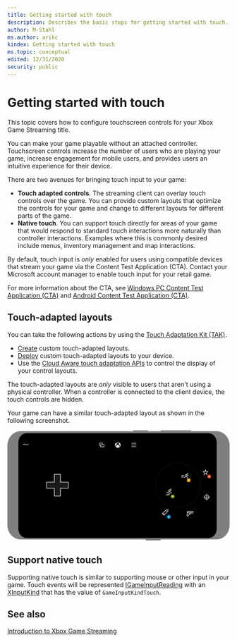 ```yaml
---
title: Getting started with touch
description: Describes the basic steps for getting started with touch.
author: M-Stahl
ms.author: arikc
kindex: Getting started with touch
ms.topic: conceptual
edited: 12/31/2020
security: public
---
```


# Getting started with touch

This topic covers how to configure touchscreen controls for your Xbox Game Streaming title.

You can make your game playable without an attached controller. Touchscreen controls increase the number of users who are playing your game, increase engagement for mobile users, and provides users an intuitive experience for their device.

There are two avenues for bringing touch input to your game:

- **Touch adapted controls**. The streaming client can overlay touch controls over the game. You can provide custom layouts that optimize the controls for your game and change to different layouts for different parts of the game.
- **Native touch**. You can support touch directly for areas of your game that would respond to standard touch interactions more naturally than controller interactions. Examples where this is commonly desired include menus, inventory management and map interactions.

By default, touch input is _only_ enabled for users using compatible devices that stream your game via the Content Test Application (CTA). Contact your Microsoft account manager to enable touch input for your retail game.

For more information about the CTA, see [Windows PC Content Test Application (CTA)](game-streaming-windows-pc-content-test-application.md) and [Android Content Test Application (CTA)](game-streaming-android-content-test-application.md).

## Touch-adapted layouts

You can take the following actions by using the [Touch Adaptation Kit (TAK)](game-streaming-touch-touch-adaptation-kit-overview.md).

- [Create](building-touch-layouts/game-streaming-touch-building-touch-layout.md) custom touch-adapted layouts.
- [Deploy](building-touch-layouts/game-streaming-touch-publishing-layouts.md) custom touch-adapted layouts to your device.
- Use the [Cloud Aware touch adaptation APIs](../../../reference/system/xgamestreaming/xgamestreaming_members.md#TouchAdaptation) to control the display of your control layouts.

The touch-adapted layouts are _only_ visible to users that aren't using a physical controller. When a controller is connected to the client device, the touch controls are hidden.

Your game can have a similar touch-adapted layout as shown in the following screenshot.

![Screenshot of touchscreen controls in a 2D platformer title](../../../../../resources/gamecore/secure/images/en-us/game-streaming/game-streaming-tak-layout-platformer.png)

## Support native touch

Supporting native touch is similar to supporting mouse or other input in your game. Touch events will be represented [IGameInputReading](../../../reference/input/gameinput/interfaces/igameinputreading/igameinputreading.md) with an [XInputKind](../../../reference/input/gameinput/enums/gameinputkind.md) that has the value of `GameInputKindTouch`.

## See also

[Introduction to Xbox Game Streaming](game-streaming-overview.md)
